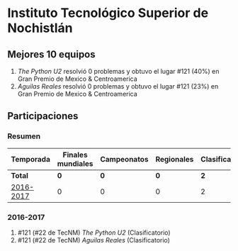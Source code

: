 # Instituto Tecnológico Superior de Nochistlán

## Mejores 10 equipos

1. _The Python U2_ resolvió 0 problemas y obtuvo el lugar #121 (40%) en Gran Premio de Mexico & Centroamerica
1. _Aguilas Reales_ resolvió 0 problemas y obtuvo el lugar #121 (23%) en Gran Premio de Mexico & Centroamerica

## Participaciones

### Resumen

| Temporada | Finales mundiales | Campeonatos | Regionales | Clasificatorios | Equipos |
| --- | --- | --- | --- | --- | --- |
| **Total** | **0** | **0** | **0** | **2** | **2** |
| [2016-2017](#2016-2017) | 0 | 0 | 0 | 2 | 2 |

### 2016-2017

1. #121 (#22 de TecNM) _The Python U2_ (Clasificatorio)
1. #121 (#22 de TecNM) _Aguilas Reales_ (Clasificatorio)



